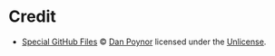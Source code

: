 # Credit

- [Special GitHub Files][special-files] &copy; [Dan Poynor][special-files-author] licensed under the [Unlicense][unlicense].

<!-- Link aliases -->

<!-- Credits -->

[special-files]: https://github.com/danpoynor/special-github-files
[special-files-author]: https://danpoynor.com/

<!-- Licenses -->

[unlicense]: ./licenses/LICENSE-Unlicense
